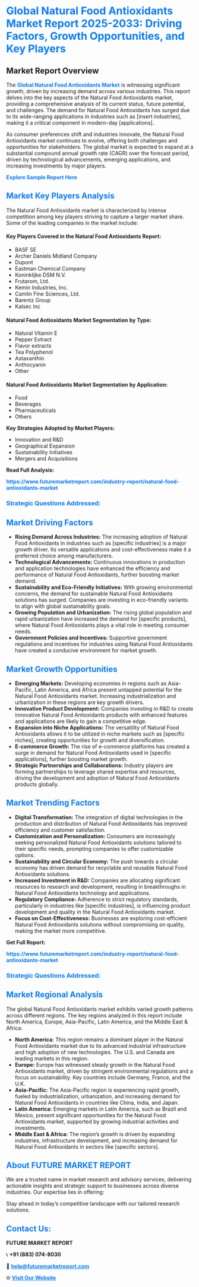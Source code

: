 <h1 style="color: #007BFF;">Global Natural Food Antioxidants Market Report 2025-2033: Driving Factors, Growth Opportunities, and Key Players</h1>

<section id="overview">
<h2>Market Report Overview</h2>
<p>The <a href="https://www.futuremarketreport.com/industry-report/natural-food-antioxidants-market" style="color: #007BFF; text-decoration: none;"><strong>Global Natural Food Antioxidants Market</strong></a> is witnessing significant growth, driven by increasing demand across various industries. This report delves into the key aspects of the Natural Food Antioxidants market, providing a comprehensive analysis of its current status, future potential, and challenges. The demand for Natural Food Antioxidants has surged due to its wide-ranging applications in industries such as [insert industries], making it a critical component in modern-day [applications].</p>
<p>As consumer preferences shift and industries innovate, the Natural Food Antioxidants market continues to evolve, offering both challenges and opportunities for stakeholders. The global market is expected to expand at a substantial compound annual growth rate (CAGR) over the forecast period, driven by technological advancements, emerging applications, and increasing investments by major players.</p>
</section>

<section id="overview">
<p><a href="https://www.futuremarketreport.com/request-sample/reportId=107968" style="color: #007BFF; text-decoration: none;"><strong>Explore Sample Report Here</strong></a></p>
</section>

<section id="key-players">
<h2 style="color: #007BFF;">Market Key Players Analysis</h2>
<p>The Natural Food Antioxidants market is characterized by intense competition among key players striving to capture a larger market share. Some of the leading companies in the market include:</p>
<h4>Key Players Covered in the Natural Food Antioxidants Report:</h4>
<ul><li>BASF SE</li><li>Archer Daniels Midland Company</li><li>Dupont</li><li>Eastman Chemical Company</li><li>Koninklijke DSM N.V.</li><li>Frutarom, Ltd.</li><li>Kemin Industries, Inc.</li><li>Camlin Fine Sciences, Ltd.</li><li>Barentz Group</li><li>Kalsec Inc</li></ul>
<h4>Natural Food Antioxidants Market Segmentation by Type:</h4>
<ul><li>Natural Vitamin E</li><li>Pepper Extract</li><li>Flavor extracts</li><li>Tea Polyphenol</li><li>Astaxanthin</li><li>Anthocyanin</li><li>Other</li></ul>

<h4>Natural Food Antioxidants Market Segmentation by Application:</h4>
<ul><li>Food</li><li>Beverages</li><li>Pharmaceuticals</li><li>Others</li></ul>
<p><strong>Key Strategies Adopted by Market Players:</strong></p>
<ul>
<li>Innovation and R&D</li>
<li>Geographical Expansion</li>
<li>Sustainability Initiatives</li>
<li>Mergers and Acquisitions</li>
</ul>
</section>

<section>
<p><strong>Read Full Analysis: </strong></p><a href="https://www.futuremarketreport.com/industry-report/natural-food-antioxidants-market" style="color: #007BFF; text-decoration: none;"><strong>https://www.futuremarketreport.com/industry-report/natural-food-antioxidants-market</strong></a>
<h3 style="color: #007BFF;">Strategic Questions Addressed:</h3>
</section>

<section id="driving-factors">
<h2 style="color: #007BFF;">Market Driving Factors</h2>
<ul>
<li><strong>Rising Demand Across Industries:</strong> The increasing adoption of Natural Food Antioxidants in industries such as [specific industries] is a major growth driver. Its versatile applications and cost-effectiveness make it a preferred choice among manufacturers.</li>
<li><strong>Technological Advancements:</strong> Continuous innovations in production and application technologies have enhanced the efficiency and performance of Natural Food Antioxidants, further boosting market demand.</li>
<li><strong>Sustainability and Eco-Friendly Initiatives:</strong> With growing environmental concerns, the demand for sustainable Natural Food Antioxidants solutions has surged. Companies are investing in eco-friendly variants to align with global sustainability goals.</li>
<li><strong>Growing Population and Urbanization:</strong> The rising global population and rapid urbanization have increased the demand for [specific products], where Natural Food Antioxidants plays a vital role in meeting consumer needs.</li>
<li><strong>Government Policies and Incentives:</strong> Supportive government regulations and incentives for industries using Natural Food Antioxidants have created a conducive environment for market growth.</li>
</ul>
</section>

<section id="growth-opportunities">
<h2 style="color: #007BFF;">Market Growth Opportunities</h2>
<ul>
<li><strong>Emerging Markets:</strong> Developing economies in regions such as Asia-Pacific, Latin America, and Africa present untapped potential for the Natural Food Antioxidants market. Increasing industrialization and urbanization in these regions are key growth drivers.</li>
<li><strong>Innovative Product Development:</strong> Companies investing in R&D to create innovative Natural Food Antioxidants products with enhanced features and applications are likely to gain a competitive edge.</li>
<li><strong>Expansion into Niche Applications:</strong> The versatility of Natural Food Antioxidants allows it to be utilized in niche markets such as [specific niches], creating opportunities for growth and diversification.</li>
<li><strong>E-commerce Growth:</strong> The rise of e-commerce platforms has created a surge in demand for Natural Food Antioxidants used in [specific applications], further boosting market growth.</li>
<li><strong>Strategic Partnerships and Collaborations:</strong> Industry players are forming partnerships to leverage shared expertise and resources, driving the development and adoption of Natural Food Antioxidants products globally.</li>
</ul>
</section>

<section id="trending-factors">
<h2 style="color: #007BFF;">Market Trending Factors</h2>
<ul>
<li><strong>Digital Transformation:</strong> The integration of digital technologies in the production and distribution of Natural Food Antioxidants has improved efficiency and customer satisfaction.</li>
<li><strong>Customization and Personalization:</strong> Consumers are increasingly seeking personalized Natural Food Antioxidants solutions tailored to their specific needs, prompting companies to offer customizable options.</li>
<li><strong>Sustainability and Circular Economy:</strong> The push towards a circular economy has driven demand for recyclable and reusable Natural Food Antioxidants solutions.</li>
<li><strong>Increased Investment in R&D:</strong> Companies are allocating significant resources to research and development, resulting in breakthroughs in Natural Food Antioxidants technology and applications.</li>
<li><strong>Regulatory Compliance:</strong> Adherence to strict regulatory standards, particularly in industries like [specific industries], is influencing product development and quality in the Natural Food Antioxidants market.</li>
<li><strong>Focus on Cost-Effectiveness:</strong> Businesses are exploring cost-efficient Natural Food Antioxidants solutions without compromising on quality, making the market more competitive.</li>
</ul>
</section>

<section>
<p><strong>Get Full Report: </strong></p><a href="https://www.futuremarketreport.com/industry-report/natural-food-antioxidants-market" style="color: #007BFF; text-decoration: none;"><strong>https://www.futuremarketreport.com/industry-report/natural-food-antioxidants-market</strong></a>
<h3 style="color: #007BFF;">Strategic Questions Addressed:</h3>
</section>


<section id="regional-analysis">
<h2 style="color: #007BFF;">Market Regional Analysis</h2>
<p>The global Natural Food Antioxidants market exhibits varied growth patterns across different regions. The key regions analyzed in this report include North America, Europe, Asia-Pacific, Latin America, and the Middle East & Africa:</p>
<ul>
<li><strong>North America:</strong> This region remains a dominant player in the Natural Food Antioxidants market due to its advanced industrial infrastructure and high adoption of new technologies. The U.S. and Canada are leading markets in this region.</li>
<li><strong>Europe:</strong> Europe has witnessed steady growth in the Natural Food Antioxidants market, driven by stringent environmental regulations and a focus on sustainability. Key countries include Germany, France, and the U.K.</li>
<li><strong>Asia-Pacific:</strong> The Asia-Pacific region is experiencing rapid growth, fueled by industrialization, urbanization, and increasing demand for Natural Food Antioxidants in countries like China, India, and Japan.</li>
<li><strong>Latin America:</strong> Emerging markets in Latin America, such as Brazil and Mexico, present significant opportunities for the Natural Food Antioxidants market, supported by growing industrial activities and investments.</li>
<li><strong>Middle East & Africa:</strong> The region’s growth is driven by expanding industries, infrastructure development, and increasing demand for Natural Food Antioxidants in sectors like [specific sectors].</li>
</ul>
</section>

<footer>
<h2 style="color: #007BFF;">About FUTURE MARKET REPORT</h2>
<p>We are a trusted name in market research and advisory services, delivering actionable insights and strategic support to businesses across diverse industries. Our expertise lies in offering:</p>

<p>Stay ahead in today’s competitive landscape with our tailored research solutions.</p>

<h2 style="color: #007BFF;">Contact Us:</h2>
<p><strong>FUTURE MARKET REPORT</strong></p>
<p>📞 <strong>+91 (883) 074-8030</strong></p>
<p>📧 <strong><a href="mailto:help@futuremarketreport.com" style="color: #007BFF;">help@futuremarketreport.com</a></strong></p>
<p>🌐 <strong><a href="https://www.futuremarketreport.com/" style="color: #007BFF;">Visit Our Website</a></strong></p>
</footer>